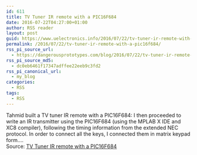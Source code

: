 ```yaml
---
id: 611
title: TV Tuner IR remote with a PIC16F684
date: 2016-07-22T04:27:00+01:00
author: RSS reader
layout: post
guid: https://www.uelectronics.info/2016/07/22/tv-tuner-ir-remote-with-a-pic16f684/
permalink: /2016/07/22/tv-tuner-ir-remote-with-a-pic16f684/
rss_pi_source_url:
  - https://dangerousprototypes.com/blog/2016/07/22/tv-tuner-ir-remote-with-a-pic16f684/
rss_pi_source_md5:
  - dc0eb6461f17347adffee22eeb9c3fd2
rss_pi_canonical_url:
  - my_blog
categories:
  - RSS
tags:
  - RSS
---
```

Tahmid built a TV tuner IR remote with a PIC16F684: I then proceeded to write an IR transmitter using the PIC16F684 (using the MPLAB X IDE and XC8 compiler), following the timing information from the extended NEC protocol. In order to connect all the keys, I connected them in matrix keypad form.…  
Source: <a href="https://dangerousprototypes.com/blog/2016/07/22/tv-tuner-ir-remote-with-a-pic16f684/" target="_blank">TV Tuner IR remote with a PIC16F684</a>